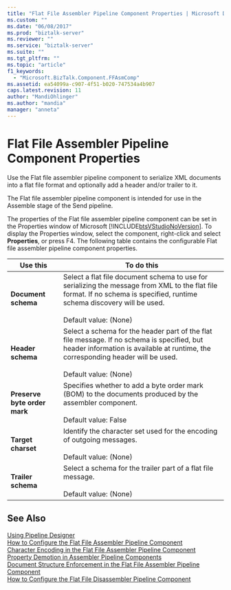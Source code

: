 ```yaml
---
title: "Flat File Assembler Pipeline Component Properties | Microsoft Docs"
ms.custom: ""
ms.date: "06/08/2017"
ms.prod: "biztalk-server"
ms.reviewer: ""
ms.service: "biztalk-server"
ms.suite: ""
ms.tgt_pltfrm: ""
ms.topic: "article"
f1_keywords: 
  - "Microsoft.BizTalk.Component.FFAsmComp"
ms.assetid: ea54099a-c907-4f51-b020-747534a4b907
caps.latest.revision: 11
author: "MandiOhlinger"
ms.author: "mandia"
manager: "anneta"
---
```

# Flat File Assembler Pipeline Component Properties
Use the Flat file assembler pipeline component to serialize XML documents into a flat file format and optionally add a header and/or trailer to it.  
  
 The Flat file assembler pipeline component is intended for use in the Assemble stage of the Send pipeline.  
  
 The properties of the Flat file assembler pipeline component can be set in the Properties window of Microsoft [!INCLUDE[btsVStudioNoVersion](../includes/btsvstudionoversion-md.md)]. To display the Properties window, select the component, right-click and select **Properties**, or press F4. The following table contains the configurable Flat file assembler pipeline component properties.  
  
|Use this|To do this|  
|--------------|----------------|  
|**Document schema**|Select a flat file document schema to use for serializing the message from XML to the flat file format. If no schema is specified, runtime schema discovery will be used.<br /><br /> Default value: (None)|  
|**Header schema**|Select a schema for the header part of the flat file message. If no schema is specified, but header information is available at runtime, the corresponding header will be used.<br /><br /> Default value: (None)|  
|**Preserve byte order mark**|Specifies whether to add a byte order mark (BOM) to the documents produced by the assembler component.<br /><br /> Default value: False|  
|**Target charset**|Identify the character set used for the encoding of outgoing messages.<br /><br /> Default value: (None)|  
|**Trailer schema**|Select a schema for the trailer part of a flat file message.<br /><br /> Default value: (None)|  
  
## See Also  
 [Using Pipeline Designer](../core/using-pipeline-designer.md)   
 [How to Configure the Flat File Assembler Pipeline Component](../core/how-to-configure-the-flat-file-assembler-pipeline-component.md)   
 [Character Encoding in the Flat File Assembler Pipeline Component](../core/character-encoding-in-the-flat-file-assembler-pipeline-component.md)   
 [Property Demotion in Assembler Pipeline Components](../core/property-demotion-in-assembler-pipeline-components.md)   
 [Document Structure Enforcement in the Flat File Assembler Pipeline Component](../core/document-structure-enforcement-in-the-flat-file-assembler-pipeline-component.md)   
 [How to Configure the Flat File Disassembler Pipeline Component](../core/how-to-configure-the-flat-file-disassembler-pipeline-component.md)